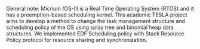 General note:
Micrium /OS-III is a Real Time Operating System (RTOS) and it has a preemption-based scheduling kernel. This academic TESLA project aims to develop a method to change the task management structure and scheduling policy of the OS using splay tree and binomial heap data structures. We implemented EDF Scheduling policy with Stack Resource Policy protocol for resource sharing and synchronization.